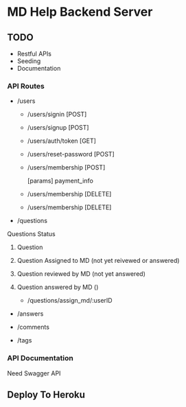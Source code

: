 # MD Help Backend Server

## TODO

- Restful APIs
- Seeding
- Documentation

### API Routes

- /users

  - /users/signin
    [POST]

  - /users/signup
    [POST]

  - /users/auth/token
    [GET]

  - /users/reset-password
    [POST]

  - /users/membership
    [POST]

    [params]
    payment_info
      
  - /users/membership
    [DELETE]

  - /users/membership
    [DELETE]




- /questions

Questions Status
1. Question 
2. Question Assigned to MD (not yet reivewed or answered)
3. Question reviewed by MD (not yet answered)
4. Question answered by MD ()

    - /questions/assign_md/:userID
    


    



- /answers

- /comments

- /tags

### API Documentation

Need Swagger API

## Deploy To Heroku